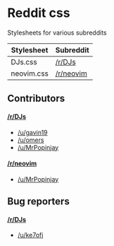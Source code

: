 # Reddit css

Stylesheets for various subreddits

Stylesheet | Subreddit
---------- | ---
DJs.css    | [/r/DJs](http://www.reddit.com/r/DJs)
neovim.css    | [/r/neovim](http://www.reddit.com/r/neovim)

## Contributors

#### [/r/DJs](http://www.reddit.com/r/DJs)

* [/u/gavin19](http://www.reddit.com/u/gavin19)
* [/u/omers](http://www.reddit.com/u/omers)
* [/u/MrPopinjay](http://www.reddit.com/u/MrPopinjay)


#### [/r/neovim](http://www.reddit.com/r/neovim)

* [/u/MrPopinjay](http://www.reddit.com/u/MrPopinjay)


## Bug reporters

#### [/r/DJs](http://www.reddit.com/r/DJs)

* [/u/ke7ofi](http://www.reddit.com/u/ke7ofi)
